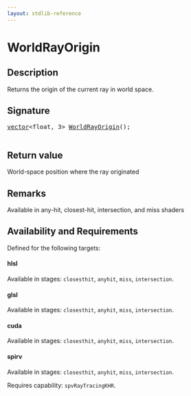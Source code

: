 ```yaml
---
layout: stdlib-reference
---
```


# WorldRayOrigin

## Description

Returns the origin of the current ray in world space.



## Signature 

<pre>
<a href="../types/vector/index.md" class="code_type">vector</a>&lt;<span class="code_keyword">float</span>, 3&gt; <a href="worldrayorigin-058.md">WorldRayOrigin</a>();

</pre>

## Return value
World-space position where the ray originated

## Remarks
Available in any-hit, closest-hit, intersection, and miss shaders


## Availability and Requirements

Defined for the following targets:

#### hlsl
Available in stages: `closesthit`, `anyhit`, `miss`, `intersection`.

#### glsl
Available in stages: `closesthit`, `anyhit`, `miss`, `intersection`.

#### cuda
Available in stages: `closesthit`, `anyhit`, `miss`, `intersection`.

#### spirv
Available in stages: `closesthit`, `anyhit`, `miss`, `intersection`.

Requires capability: `spvRayTracingKHR`.



<script>
// Fix .md links to .html when on ReadTheDocs
if (window.location.hostname.includes('readthedocs') || 
    window.location.hostname.includes('rtfd.io')) {
  document.addEventListener('DOMContentLoaded', function() {
    const links = document.querySelectorAll('a');
    links.forEach(link => {
      if (link.getAttribute('href') && link.getAttribute('href').endsWith('.md')) {
        link.href = link.href.replace(/\.md($|#|\?)/, '.html$1');
      }
    });
  });
}
</script>
